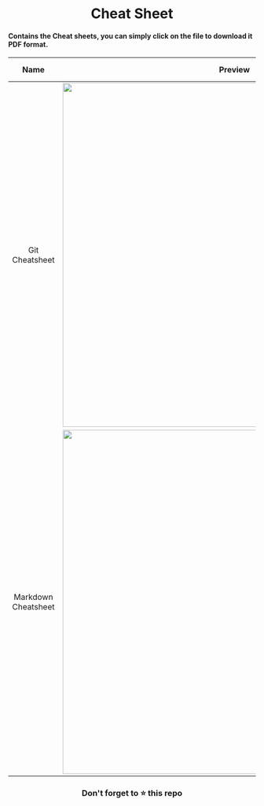 <h1 align ="center">Cheat Sheet</h1>

#### Contains the Cheat sheets, you can simply click on the file to download it PDF format.


|Name               |              Preview                                                                                                          |Maker          |      Downloadable file   |
|:-----------------:|-------------------------------------------------------------------------------------------------------------------------------|---------------|:------------------------:|
|Git Cheatsheet     |<img src="https://user-images.githubusercontent.com/51878265/165011193-e6157e76-1d6f-45c2-9c95-594d9f9c6163.jpg" height="700"> |**GitHub**     | [`Click here`](https://github.com/Pradumnasaraf/open-source-with-pradumna/files/8551274/GitHub.Git.Cheatsheet.pdf)|
|Markdown Cheatsheet|<img src="https://user-images.githubusercontent.com/51878265/165011196-8243c7bd-ee80-4546-81d1-946c66bd72d8.jpg" height="700"> |**GitHub**     | [`Click here`](https://github.com/Pradumnasaraf/open-source-with-pradumna/files/8551272/GitHub.Markdown.Cheatsheet.pdf)|


<h3 align = "center">Don't forget to ⭐ this repo<h3>
